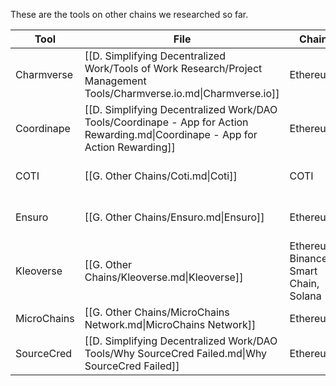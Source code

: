 
These are the tools on other chains we researched so far. 


| Tool        | File                                                                                                                            | Chain                                 | Date             | Author     | Bridge |
| ----------- | ------------------------------------------------------------------------------------------------------------------------------- | ------------------------------------- | ---------------- | ---------- | ------ |
| Charmverse  | [[D. Simplifying Decentralized Work/Tools of Work Research/Project Management Tools/Charmverse.io.md\|Charmverse.io]]           | Ethereum                              | 1 March 2023     | Newman     | false  |
| Coordinape  | [[D. Simplifying Decentralized Work/DAO Tools/Coordinape - App for Action Rewarding.md\|Coordinape - App for Action Rewarding]] | Ethereum                              | \-               | \-         | false  |
| COTI        | [[G. Other Chains/Coti.md\|Coti]]                                                                                               | COTI                                  | 18 February 2023 | Donald     | false  |
| Ensuro      | [[G. Other Chains/Ensuro.md\|Ensuro]]                                                                                           | Ethereum                              | 27 February 2023 | Creed      | false  |
| Kleoverse   | [[G. Other Chains/Kleoverse.md\|Kleoverse]]                                                                                     | Ethereum, Binance Smart Chain, Solana | 07 March 2023    | Uli        | false  |
| MicroChains | [[G. Other Chains/MicroChains Network.md\|MicroChains Network]]                                                                 | Ethereum                              | 1 March 2023     | Emir Olgun | true   |
| SourceCred  | [[D. Simplifying Decentralized Work/DAO Tools/Why SourceCred Failed.md\|Why SourceCred Failed]]                                 | Ethereum                              | \-               | \-         | false  |
